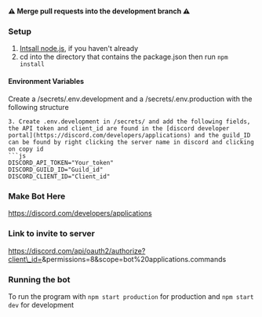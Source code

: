 
#### :warning: Merge pull requests into the development branch :warning:

### Setup

1. [Intsall node.js](https://nodejs.org/en/download/), if you haven't already
2. cd into the directory that contains the package.json then run `npm install`

#### Environment Variables

Create a /secrets/.env.development and a /secrets/.env.production with the following structure

```
3. Create .env.development in /secrets/ and add the following fields, the API token and client_id are found in the [discord developer portal](https://discord.com/developers/applications) and the guild_ID can be found by right clicking the server name in discord and clicking on copy id
```js
DISCORD_API_TOKEN="Your_token" 
DISCORD_GUILD_ID="Guild_id"
DISCORD_CLIENT_ID="Client_id"
```

### Make Bot Here

https://discord.com/developers/applications


### Link to invite to server

https://discord.com/api/oauth2/authorize?client\_id=<applicationid>&permissions=8&scope=bot%20applications.commands


### Running the bot

To run the program with  `npm start production` for production and `npm start dev` for development
